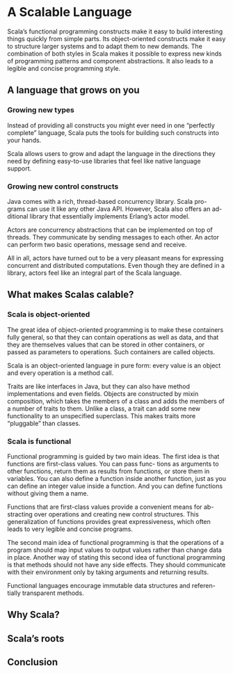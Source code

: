 # A Scalable Language

Scala’s functional programming constructs make it easy to build interesting things quickly from simple parts. Its object-oriented constructs make it easy to structure larger systems and to adapt them to new demands. The combination of both styles in Scala makes it possible to express new kinds of programming patterns and component abstractions. It also leads to a legible and concise programming style.
 
## A language that grows on you

### Growing new types

Instead of providing all constructs you might ever need in one “perfectly complete” language, Scala puts the tools for building such constructs into your hands.

Scala allows users to grow and adapt the language in the directions they need by defining easy-to-use libraries that feel like native language support.

### Growing new control constructs

Java comes with a rich, thread-based concurrency library. Scala pro- grams can use it like any other Java API. However, Scala also offers an ad- ditional library that essentially implements Erlang’s actor model.

Actors are concurrency abstractions that can be implemented on top of threads. They communicate by sending messages to each other. An actor can perform two basic operations, message send and receive.

All in all, actors have turned out to be a very pleasant means for expressing concurrent and distributed computations. Even though they are defined in a library, actors feel like an integral part of the Scala language.

## What makes Scalas calable?

### Scala is object-oriented

The great idea of object-oriented programming is to make these containers fully general, so that they can contain operations as well as data, and that they are themselves values that can be stored in other containers, or passed as parameters to operations. Such containers are called objects.

Scala is an object-oriented language in pure form: every value is an object and every operation is a method call.

Traits are like interfaces in Java, but they can also have method implementations and even fields. Objects are constructed by mixin composition, which takes the members of a class and adds the members of a number of traits to them.
Unlike a class, a trait can add some new functionality to an unspecified superclass. This makes traits more “pluggable” than classes.

### Scala is functional

Functional programming is guided by two main ideas. The first idea is that functions are first-class values. You can pass func- tions as arguments to other functions, return them as results from functions, or store them in variables. You can also define a function inside another function, just as you can define an integer value inside a function. And you can define functions without giving them a name.

Functions that are first-class values provide a convenient means for ab- stracting over operations and creating new control structures. This generalization of functions provides great expressiveness, which often leads to very legible and concise programs.

The second main idea of functional programming is that the operations of a program should map input values to output values rather than change data in place.
Another way of stating this second idea of functional programming is that methods should not have any side effects. They should communicate with their environment only by taking arguments and returning results.

Functional languages encourage immutable data structures and referen- tially transparent methods.

## Why Scala?
## Scala’s roots
## Conclusion

